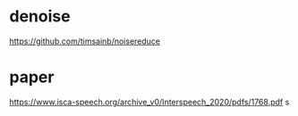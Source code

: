 # denoise
https://github.com/timsainb/noisereduce
# paper
https://www.isca-speech.org/archive_v0/Interspeech_2020/pdfs/1768.pdf
s
